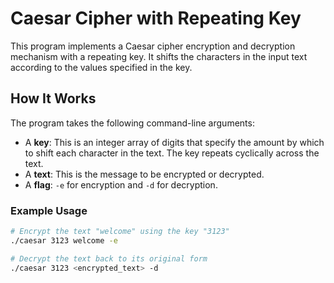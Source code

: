 # Caesar Cipher with Repeating Key

This program implements a Caesar cipher encryption and decryption mechanism with a repeating key. It shifts the characters in the input text according to the values specified in the key.

## How It Works

The program takes the following command-line arguments:

- A **key**: This is an integer array of digits that specify the amount by which to shift each character in the text. The key repeats cyclically across the text.
- A **text**: This is the message to be encrypted or decrypted.
- A **flag**: `-e` for encryption and `-d` for decryption.

### Example Usage

```sh
# Encrypt the text "welcome" using the key "3123"
./caesar 3123 welcome -e

# Decrypt the text back to its original form
./caesar 3123 <encrypted_text> -d

